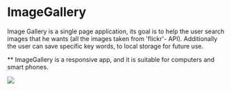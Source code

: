 # ImageGallery

Image Gallery is a single page application, 
its goal is to help the user search images that he wants (all the images taken from 'flickr'- API).
Additionally the user can save specific key words, to local storage for future use. 

** ImageGallery is a responsive app, and it is suitable for computers and smart phones.

![](https://i.imgur.com/6vet3la.png)
